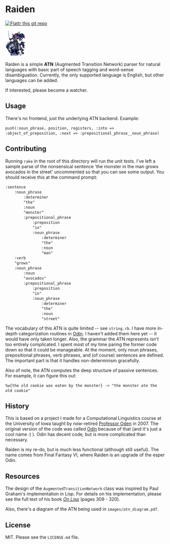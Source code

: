 Raiden
======

[![Flattr this git repo](http://api.flattr.com/button/flattr-badge-large.png)](https://flattr.com/submit/auto?user_id=benjaminoakes&url=https://github.com/benjaminoakes/raiden&title=Raiden&language=en_GB&tags=github&category=software)

![Raiden Esper from Final Fantasy VI](https://github.com/benjaminoakes/raiden/raw/master/images/raiden-ff6.gif)

Raiden is a simple **ATN** (Augmented Transition Network) parser for natural languages with basic part of speech tagging and word-sense disambiguation.  Currently, the only supported language is English, but other languages can be added.

If interested, please become a watcher.

Usage
-----

There's no frontend, just the underlying ATN backend.  Example:

    push(:noun_phrase, position, registers, :into => :object_of_preposition, :next => :prepositional_phrase__noun_phrase)

Contributing
------------

Running `rake` in the root of this directory will run the unit tests.  I've left a sample parse of the nonsensical sentence 'the monster in the man grows avocados in the street' uncommented so that you can see some output.  You should receive this at the command prompt:

    :sentence
        :noun_phrase
            :determiner
            "the"
            :noun
            "monster"
            :prepositional_phrase
                :preposition
                "in"
                :noun_phrase
                    :determiner
                    "the"
                    :noun
                    "man"
        :verb
        "grows"
        :noun_phrase
            :noun
            "avocados"
            :prepositional_phrase
                :preposition
                "in"
                :noun_phrase
                    :determiner
                    "the"
                    :noun
                    "street"

The vocabulary of this ATN is quite limited -- see `string.rb`.  I have more in-depth categorization routines in [Odin][].  I haven't added them here yet -- it would have only taken longer.  Also, the grammar the ATN represents isn't too entirely complicated.  I spent most of my time paring the former code down so that it could be manageable.  At the moment, only noun phrases, prepositional phrases, verb phrases, and (of course) sentences are defined.  The important part is that it handles non-determinism gracefully.

Also of note, the ATN computes the deep structure of passive sentences.  For example, it can figure this out:

    %w{the old cookie was eaten by the monster} -> "the monster ate the old cookie"

History
-------

This is based on a project I made for a Computational Linguistics course at the University of Iowa taught by now-retired [Professor Oden][oden] in 2007.  The original version of the code was called [Odin][] because of that (and it's just a cool name :) ).  Odin has decent code, but is more complicated than necessary.

Raiden is my re-do, but is much less functional (although still useful).  The name comes from Final Fantasy VI, where Raiden is an upgrade of the esper Odin.

  [oden]: http://cs.uiowa.edu/~oden
  [odin]: https://github.com/benjaminoakes/odin

Resources
---------

The design of the `AugmentedTransitionNetwork` class was inspired by Paul Graham's implementation in Lisp.  For details on his implementation, please see the full text of his book [_On Lisp_][onlisp] (pages 309 - 320).

Also, there's a diagram of the ATN being used in `images/atn_diagram.pdf`.

  [onlisp]: http://www.paulgraham.com/onlisptext.html

License
-------

MIT.  Please see the `LICENSE.md` file.
